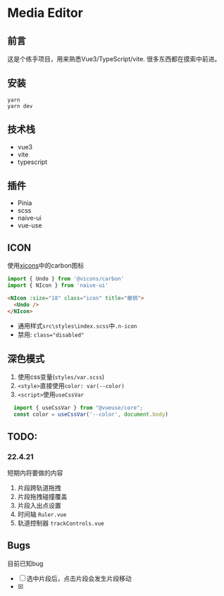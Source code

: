# Media Editor
## 前言
这是个练手项目，用来熟悉Vue3/TypeScript/vite. 很多东西都在摸索中前进。
## 安装
```
yarn
yarn dev
```

## 技术栈
- vue3
- vite
- typescript

## 插件
- Pinia
- scss
- naive-ui
- vue-use


## ICON
使用[xicons](https://www.xicons.org/#/zh-CN)中的carbon图标
```ts
import { Undo } from '@vicons/carbon'
import { NIcon } from 'naive-ui'
```
```html
<NIcon :size="18" class="icon" title="撤销">
  <Undo />
</NIcon>
```
- 通用样式`src\styles\index.scss`中`.n-icon`
- 禁用: `class="disabled"`
## 深色模式
1. 使用css变量(`styles/var.scss`)
2. `<style>`直接使用`color: var(--color)`
3. `<script>`使用`useCssVar`
  ```ts
    import { useCssVar } from "@vueuse/core";
    const color = useCssVar('--color', document.body)
  ```

## TODO:
### 22.4.21
短期内将要做的内容
1. 片段跨轨道拖拽
2. 片段拖拽碰撞覆盖
3. 片段入出点设置
4. 时间轴 `Ruler.vue`
5. 轨道控制器 `trackControls.vue`
## Bugs
目前已知bug
- [ ] 选中片段后，点击片段会发生片段移动
- [x]

